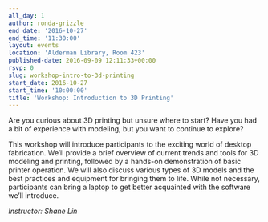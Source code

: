 ```yaml
---
all_day: 1
author: ronda-grizzle
end_date: '2016-10-27'
end_time: '11:30:00'
layout: events
location: 'Alderman Library, Room 423'
published-date: 2016-09-09 12:11:33+00:00
rsvp: 0
slug: workshop-intro-to-3d-printing
start_date: 2016-10-27
start_time: '10:00:00'
title: 'Workshop: Introduction to 3D Printing'
---
```


Are you curious about 3D printing but unsure where to start? Have you had a bit of experience with modeling, but you want to continue to explore?

This workshop will introduce participants to the exciting world of desktop fabrication. We’ll provide a brief overview of current trends and tools for 3D modeling and printing, followed by a hands-on demonstration of basic printer operation. We will also discuss various types of 3D models and the best practices and equipment for bringing them to life. While not necessary, participants can bring a laptop to get better acquainted with the software we’ll introduce.

_Instructor: Shane Lin_


